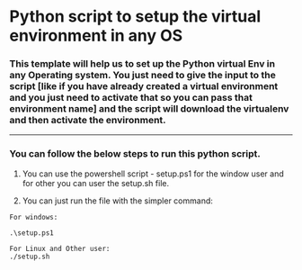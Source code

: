 # Python script to setup the virtual environment in any OS

### This template will help us to set up the Python virtual Env in any Operating system. You just need to give the input to the script [like if you have already created a virtual environment and you just need to activate that so you can pass that environment name] and the script will download the virtualenv and then activate the environment. 

------
### You can follow the below steps to run this python script.

1. You can use the powershell script - setup.ps1  for the window user and for other you can user the setup.sh file.

2. You can just run the file with the simpler command:

````
For windows:

.\setup.ps1
````
````
For Linux and Other user:
./setup.sh
````
